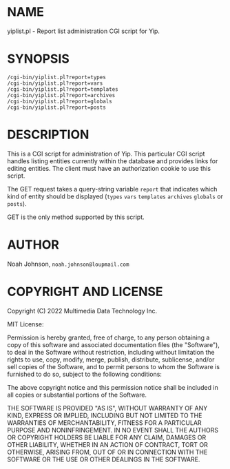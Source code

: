 # NAME

yiplist.pl - Report list administration CGI script for Yip.

# SYNOPSIS

    /cgi-bin/yiplist.pl?report=types
    /cgi-bin/yiplist.pl?report=vars
    /cgi-bin/yiplist.pl?report=templates
    /cgi-bin/yiplist.pl?report=archives
    /cgi-bin/yiplist.pl?report=globals
    /cgi-bin/yiplist.pl?report=posts

# DESCRIPTION

This is a CGI script for administration of Yip.  This particular CGI
script handles listing entities currently within the database and
provides links for editing entities.  The client must have an
authorization cookie to use this script.

The GET request takes a query-string variable `report` that indicates
which kind of entity should be displayed (`types` `vars` `templates`
`archives` `globals` or `posts`).

GET is the only method supported by this script.

# AUTHOR

Noah Johnson, `noah.johnson@loupmail.com`

# COPYRIGHT AND LICENSE

Copyright (C) 2022 Multimedia Data Technology Inc.

MIT License:

Permission is hereby granted, free of charge, to any person obtaining a
copy of this software and associated documentation files
(the "Software"), to deal in the Software without restriction, including
without limitation the rights to use, copy, modify, merge, publish,
distribute, sublicense, and/or sell copies of the Software, and to
permit persons to whom the Software is furnished to do so, subject to
the following conditions:

The above copyright notice and this permission notice shall be included
in all copies or substantial portions of the Software.

THE SOFTWARE IS PROVIDED "AS IS", WITHOUT WARRANTY OF ANY KIND, EXPRESS
OR IMPLIED, INCLUDING BUT NOT LIMITED TO THE WARRANTIES OF
MERCHANTABILITY, FITNESS FOR A PARTICULAR PURPOSE AND NONINFRINGEMENT.
IN NO EVENT SHALL THE AUTHORS OR COPYRIGHT HOLDERS BE LIABLE FOR ANY
CLAIM, DAMAGES OR OTHER LIABILITY, WHETHER IN AN ACTION OF CONTRACT,
TORT OR OTHERWISE, ARISING FROM, OUT OF OR IN CONNECTION WITH THE
SOFTWARE OR THE USE OR OTHER DEALINGS IN THE SOFTWARE.
